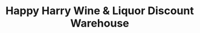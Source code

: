---
title: "Happy Harry Wine & Liquor Discount Warehouse"
url: /newington/happy-harry-wine-and-liquor-discount-warehouse/
shop: alcohol
---